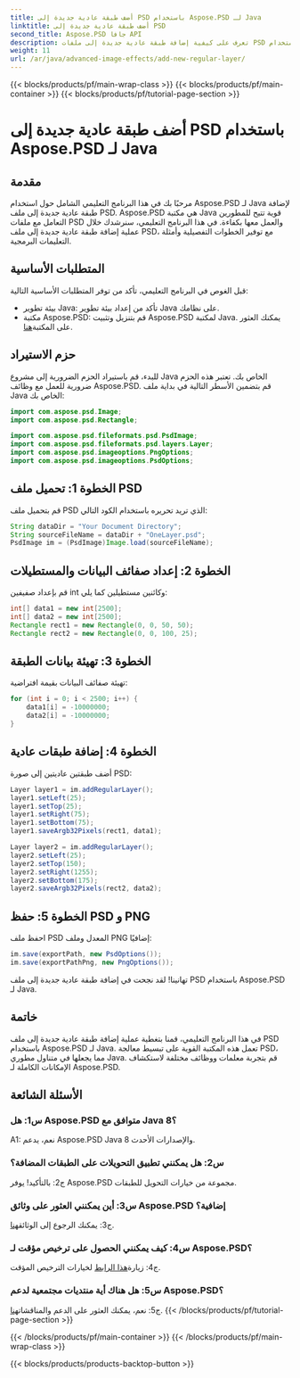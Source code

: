 ```yaml
---
title: أضف طبقة عادية جديدة إلى PSD باستخدام Aspose.PSD لـ Java
linktitle: أضف طبقة عادية جديدة إلى PSD
second_title: Aspose.PSD جافا API
description: تعرف على كيفية إضافة طبقة عادية جديدة إلى ملفات PSD باستخدام Aspose.PSD لـ Java. اتبع دليلنا خطوة بخطوة لمعالجة ملفات PSD بسلاسة.
weight: 11
url: /ar/java/advanced-image-effects/add-new-regular-layer/
---
```


{{< blocks/products/pf/main-wrap-class >}}
{{< blocks/products/pf/main-container >}}
{{< blocks/products/pf/tutorial-page-section >}}

# أضف طبقة عادية جديدة إلى PSD باستخدام Aspose.PSD لـ Java

## مقدمة

مرحبًا بك في هذا البرنامج التعليمي الشامل حول استخدام Aspose.PSD لـ Java لإضافة طبقة عادية جديدة إلى ملف PSD. Aspose.PSD هي مكتبة Java قوية تتيح للمطورين التعامل مع ملفات PSD والعمل معها بكفاءة. في هذا البرنامج التعليمي، سنرشدك خلال عملية إضافة طبقة عادية جديدة إلى ملف PSD، مع توفير الخطوات التفصيلية وأمثلة التعليمات البرمجية.

## المتطلبات الأساسية

قبل الغوص في البرنامج التعليمي، تأكد من توفر المتطلبات الأساسية التالية:

- بيئة تطوير Java: تأكد من إعداد بيئة تطوير Java على نظامك.
-  مكتبة Aspose.PSD: قم بتنزيل وتثبيت Aspose.PSD لمكتبة Java. يمكنك العثور على المكتبة[هنا](https://releases.aspose.com/psd/java/).

## حزم الاستيراد

للبدء، قم باستيراد الحزم الضرورية إلى مشروع Java الخاص بك. تعتبر هذه الحزم ضرورية للعمل مع وظائف Aspose.PSD. قم بتضمين الأسطر التالية في بداية ملف Java الخاص بك:

```java
import com.aspose.psd.Image;
import com.aspose.psd.Rectangle;

import com.aspose.psd.fileformats.psd.PsdImage;
import com.aspose.psd.fileformats.psd.layers.Layer;
import com.aspose.psd.imageoptions.PngOptions;
import com.aspose.psd.imageoptions.PsdOptions;
```

## الخطوة 1: تحميل ملف PSD

قم بتحميل ملف PSD الذي تريد تحريره باستخدام الكود التالي:

```java
String dataDir = "Your Document Directory";
String sourceFileName = dataDir + "OneLayer.psd";
PsdImage im = (PsdImage)Image.load(sourceFileName);
```

## الخطوة 2: إعداد صفائف البيانات والمستطيلات

قم بإعداد صفيفين int وكائنين مستطيلين كما يلي:

```java
int[] data1 = new int[2500];
int[] data2 = new int[2500];
Rectangle rect1 = new Rectangle(0, 0, 50, 50);
Rectangle rect2 = new Rectangle(0, 0, 100, 25);
```

## الخطوة 3: تهيئة بيانات الطبقة

تهيئة صفائف البيانات بقيمة افتراضية:

```java
for (int i = 0; i < 2500; i++) {
    data1[i] = -10000000;
    data2[i] = -10000000;
}
```

## الخطوة 4: إضافة طبقات عادية

أضف طبقتين عاديتين إلى صورة PSD:

```java
Layer layer1 = im.addRegularLayer();
layer1.setLeft(25);
layer1.setTop(25);
layer1.setRight(75);
layer1.setBottom(75);
layer1.saveArgb32Pixels(rect1, data1);

Layer layer2 = im.addRegularLayer();
layer2.setLeft(25);
layer2.setTop(150);
layer2.setRight(1255);
layer2.setBottom(175);
layer2.saveArgb32Pixels(rect2, data2);
```

## الخطوة 5: حفظ PSD و PNG

احفظ ملف PSD المعدل وملف PNG إضافيًا:

```java
im.save(exportPath, new PsdOptions());
im.save(exportPathPng, new PngOptions());
```

تهانينا! لقد نجحت في إضافة طبقة عادية جديدة إلى ملف PSD باستخدام Aspose.PSD لـ Java.

## خاتمة

في هذا البرنامج التعليمي، قمنا بتغطية عملية إضافة طبقة عادية جديدة إلى ملف PSD باستخدام Aspose.PSD لـ Java. تعمل هذه المكتبة القوية على تبسيط معالجة PSD، مما يجعلها في متناول مطوري Java. قم بتجربة معلمات ووظائف مختلفة لاستكشاف الإمكانات الكاملة لـ Aspose.PSD.

## الأسئلة الشائعة

### س1: هل Aspose.PSD متوافق مع Java 8؟

A1: نعم، يدعم Aspose.PSD Java 8 والإصدارات الأحدث.

### س2: هل يمكنني تطبيق التحويلات على الطبقات المضافة؟

ج2: بالتأكيد! يوفر Aspose.PSD مجموعة من خيارات التحويل للطبقات.

### س3: أين يمكنني العثور على وثائق Aspose.PSD إضافية؟

 ج3: يمكنك الرجوع إلى الوثائق[هنا](https://reference.aspose.com/psd/java/).

### س4: كيف يمكنني الحصول على ترخيص مؤقت لـ Aspose.PSD؟

 ج4: زيارة[هذا الرابط](https://purchase.aspose.com/temporary-license/) لخيارات الترخيص المؤقت.

### س5: هل هناك أية منتديات مجتمعية لدعم Aspose.PSD؟

 ج5: نعم، يمكنك العثور على الدعم والمناقشات[هنا](https://forum.aspose.com/c/psd/34).
{{< /blocks/products/pf/tutorial-page-section >}}

{{< /blocks/products/pf/main-container >}}
{{< /blocks/products/pf/main-wrap-class >}}

{{< blocks/products/products-backtop-button >}}
